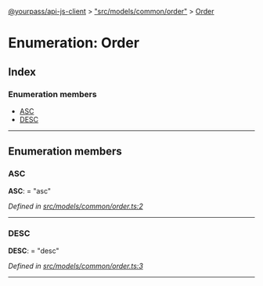 [@yourpass/api-js-client](../README.md) > ["src/models/common/order"](../modules/_src_models_common_order_.md) > [Order](../enums/_src_models_common_order_.order.md)

# Enumeration: Order

## Index

### Enumeration members

* [ASC](_src_models_common_order_.order.md#asc)
* [DESC](_src_models_common_order_.order.md#desc)

---

## Enumeration members

<a id="asc"></a>

###  ASC

**ASC**:  = "asc"

*Defined in [src/models/common/order.ts:2](https://github.com/yourpass/yourpass-api-js-client/blob/da1be9c/src/models/common/order.ts#L2)*

___
<a id="desc"></a>

###  DESC

**DESC**:  = "desc"

*Defined in [src/models/common/order.ts:3](https://github.com/yourpass/yourpass-api-js-client/blob/da1be9c/src/models/common/order.ts#L3)*

___

